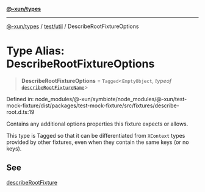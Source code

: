 [**@-xun/types**](../../../README.md)

***

[@-xun/types](../../../README.md) / [test/util](../README.md) / DescribeRootFixtureOptions

# Type Alias: DescribeRootFixtureOptions

> **DescribeRootFixtureOptions** = `Tagged`\<`EmptyObject`, *typeof* [`describeRootFixtureName`](../variables/describeRootFixtureName.md)\>

Defined in: node\_modules/@-xun/symbiote/node\_modules/@-xun/test-mock-fixture/dist/packages/test-mock-fixture/src/fixtures/describe-root.d.ts:19

Contains any additional options properties this fixture expects or allows.

This type is Tagged so that it can be differentiated from `XContext`
types provided by other fixtures, even when they contain the same keys (or no
keys).

## See

[describeRootFixture](../functions/describeRootFixture.md)
